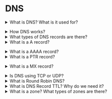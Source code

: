 # DNS

<a name="dns-beginner"></a>

<details>
<summary>What is DNS? What is it used for?</summary><br><b>

DNS (Domain Name Systems) is a protocol used for converting domain names into IP addresses.<br>
As you know computer networking is done with IP addresses (layer 3 of the OSI model) but for as humans it's hard to remember IP addresses, it's much easier to remember names. This why we need something such as DNS to convert any domain name we type into an IP address. You can think on DNS as a huge phonebook or database where each corresponding name has an IP.
</b></details>

<details>
<summary>How DNS works?</summary><br><b>

In general the process is as follows:

- The user types an address in the web browser (some_site.com)
- The operating system gets a request from the browser to translate the address the user entered
- A query created to check a local entry of the address exists in the system. In case it doesn't, the request is forwarded to the DNS resolver
- The Resolver is a server, usually configured by your ISP when you connect to the internet, that responsible for resolving your query by contacting other DNS servers
- The Resolver contacts the root nameserver (aka as .)
- The root nameserver responds with the address of the relevant Top Level Domain DNS server (if your address ends with org then the org TLD)
- The Resolver then contacts the TLD DNS and TLD DNS responds with the IP address that matches the address the user typed in the browser
- The Resolver passes this information to the browser
- The user is happy :D
  </b></details>

<details>
<summary>What types of DNS records are there?</summary><br><b>

- A
- PTR
- MX
- AAAA
  </b></details>

<details>
<summary>What is a A record?</summary><br><b>

A (Address) Maps a host name to an IP address. When a computer has multiple adapter cards and IP addresses, it should have multiple address records.

</b></details>

<details>
<summary>What is a AAAA record?</summary><br><b>
</b></details>

<details>
<summary>What is a PTR record?</summary><br><b>

While an A record points a domain name to an IP address, a PTR record does the opposite and resolves the IP address to a domain name.
</b></details>

<details>
<summary>What is a MX record?</summary><br><b>
MX (Mail Exchange) Specifies a mail exchange server for the domain, which allows mail to be delivered to the correct mail servers in the domain.

</b></details>

<details>
<summary>Is DNS using TCP or UDP?</summary><br><b>
</b></details>

<details>
<summary>What is Round Robin DNS?</summary><br><b>
</b></details>

<details>
<summary>What is DNS Record TTL? Why do we need it?</summary><br><b>
</b></details>

<details>
<summary>What is a zone? What types of zones are there?</summary><br><b>
</b></details>

